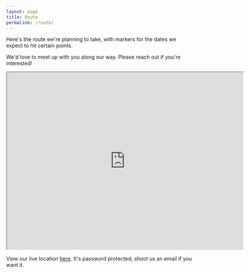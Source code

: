 ```yaml
---
layout: page
title: Route
permalink: /route/
---
```


Here's the route we're planning to take, with markers for the dates we expect
to hit certain points.

We'd love to meet up with you along our way. Please reach out if you're
interested!

<iframe
src="https://www.google.com/maps/d/embed?mid=1jp8NqovmDTrZckKE8n16MFg7uRDAci_c"
width="640" height="480"></iframe>

View our live location [here](https://share.garmin.com/mapshare/DevonProctor).
It's password protected; shoot us an email if you want it.
